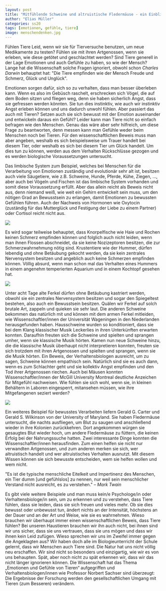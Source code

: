 ```yaml
---
layout: post
title: "Mitfühlende Schweine und altruistische Fledermäuse - ein Einblick in die Emotionen und Gefühle von Tieren"
author: "Elias Müller"
categories: ss20
tags: [emotionen, gefühle, tiere]
image: menschendenken.jpg
---
```


Fühlen Tiere Leid, wenn wir sie für Tierversuche benutzen, um neue Medikamente zu testen? Fühlen sie mit ihren Artgenossen, wenn sie erleben, wie diese getötet und geschlachtet werden? Sind Tiere generell in der Lage Emotionen und auch Gefühle zu haben, so wie der Mensch? Lange hat die Wissenschaft solche Fragen ignoriert, obwohl schon *Charles Darwin* behauptet hat: "Die Tiere empfinden wie der Mensch Freude und Schmerz, Glück und Unglück".

Emotionen sorgen dafür, sich so zu verhalten, dass man besser überleben kann. Wenn es also im Gebüsch raschelt, erschrecken sich Vögel, die auf dem Boden sitzen und fliegen weg, denn sie haben sicherlich Angst, dass sie gefressen werden könnten. Sie tun dies instinktiv, wie auch wir instinktiv Angst erleben können und uns dadurch unwohl fühlen. Aber passiert das auch mit Tieren? Setzen auch sie sich bewusst mit der Emotion auseinander und entwickeln daraus ein Gefühl? Leider kann man Tiere nicht so einfach befragen wie den Menschen. Genau das wäre aber sehr hilfreich, um diese Frage zu beantworten, denn messen kann man Gefühle weder beim Menschen noch bei Tieren. Für den wissenschaftlichen Beweis muss man aber angeben, weshalb es sich beispielsweise um Trauer handelt bei diesem Tier, oder weshalb es sich bei diesem Tier um Glück handelt. Um dies tun zu können, werden aus dem Verhalten Rückschlüsse gezogen und es werden biologische Voraussetzungen untersucht.

Das limbische System zum Beispiel, welches bei Menschen für die Verarbeitung von Emotionen zuständig und evolutionär sehr alt ist, besitzen auch viele Säugetiere, wie z.B. Schweine, Hunde, Pferde, Kühe, Ziegen, …, aber auch bei Vögeln und Fischen ist das limbische System vorhanden und somit diese Voraussetzung erfüllt. Aber das allein reicht als Beweis nicht aus, denn niemand weiß, wie weit ein Gehirn entwickelt sein muss, um den nötigen Grad an Bewusstsein zu erlangen, damit Emotionen zu bewussten Gefühlen führen. Auch der Nachweis von Hormonen wie Oxytocin (zuständig für das Mutterglück und Festigung der Liebe zu einem Partner) oder Cortisol reicht nicht aus.

<img src="https://www.peta.de/mediadb/cache/1800x1200/Hummer-Kochtopf-iStock-1600.jpg" />

Es wird sogar teilweise behauptet, dass Knorpelfische wie Haie und Rochen keinen Schmerz empfinden können und folglich auch nicht leiden, wenn man ihnen Flossen abschneidet, da sie keine Nozizeptoren besitzen, die zur Schmerzwahrnehmung nötig sind. Krustentiere wie der Hummer, dürfen lebendig und ohne Betäubung gekocht werden, da sie kein zentrales Nervensystem besitzen und angeblich auch keine Schmerzen empfinden können. Völlig absurd, wenn man schon mal das Verhalten eines Hummers in einem angenehm temperierten Aquarium und in einem Kochtopf gesehen hat.

<img src="https://www.landwirt-media.com/wp-content/uploads/2019/12/ferkel_kastrieren.jpg" />

Unter acht Tage alte Ferkel dürfen ohne Betäubung kastriert werden, obwohl sie ein zentrales Nervensystem besitzen und sogar den Spiegeltest bestehen, also auch ein Bewusstsein besitzen. Quälen wir Ferkel auf solch brutale Art, zappeln und quieken sie sehr laut. Die anderen Schweine bekommen das natürlich mit und können mit dem armen Ferkel mitleiden, wie Wissenschaftler/innen der Universität Wageningen in den Niederlanden herausgefunden haben. Hausschweine wurden so konditioniert, dass sie bei dem Klang klassischer Musik Leckerlies in ihren Unterkünften erwarten konnten. Daraufhin freuten sich die Schweine und spielten und sprangen umher, wenn sie klassische Musik hörten. Kamen nun neue Schweine hinzu, die die klassische Musik überhaupt nicht interpretieren konnten, freuten sie sich trotzdem mit ihren Artgenossen und spielten und sprangen, wenn sie die Musik hörten. Ein Beweis, der Verhaltensbiologen ausreicht, um zu sagen, Schweine können empathisch sein. Natürlich sind sie es auch dann, wenn es zum Schlachter geht und sie kollektiv Angst empfinden und den Tod ihrer Artgenossen riechen. Auch bei Mäusen konnten Wissenschaftler/innen der McGill University Montreal deutliche Anzeichen für Mitgefühl nachweisen. Wie fühlen sie sich wohl, wenn sie, in kleinen Behältern in Laboren eingesperrt, mitansehen müssen, wie ihre Mitgefangenen seziert werden?

<img src="https://www.sueddeutsche.de/image/sz.1.2744393?v=1519531109" />

Ein weiteres Beispiel für bewusstes Verarbeiten liefern Gerald G. Carter und Gerald S. Wilkinson von der University of Maryland. Sie haben Fledermäuse untersucht, die nachts ausfliegen, um Blut zu saugen und anschließend wieder in ihre Kolonien zurückkehren. Dort angekommen würgen sie gesaugtes Blut wieder hoch, um andere Fledermäuse zu füttern, die keinen Erfolg bei der Nahrungssuche hatten. Zwei interessante Dinge konnten die Wissenschaftler/innen herausfinden. Zum einen helfen sie nicht nur verwandten Artgenossen, und zum anderen merken sie sich, wer altruistisch handelt und wer altruistisches Verhalten ausnutzt. Mit diesem Wissen können sie sich bewusste entscheiden, wem sie helfen wollen und wem nicht.

"Es ist die typische menschliche Eitelkeit und Impertinenz des Menschen, ein Tier dumm [und gefühlslos] zu nennen, nur weil sein menschlicher Verstand nicht ausreicht, es zu verstehen." – *Mark Twain*

Es gibt viele weitere Beispiele und man muss kein/e Psychologe/in oder Verhaltensbiologe/in sein, um zu erkennen und zu verstehen, dass Tiere fühlen, dass sie leiden, dass sie sich freuen und vieles mehr. Ob sie dies bewusst oder unbewusst tun, ändert nichts an der Intensität, höchstens an der Dauer und an der Art und Weise, wie sie es wahrnehmen. Wieso brauchen wir überhaupt immer einen wissenschaftlichen Beweis, dass Tiere fühlen? Bei unseren Haustieren brauchen wir ihn auch nicht, bei ihnen sind wir uns sicher, dass sie uns vertrauen, dass sie uns mögen und dass wir ihnen kein Leid zufügen. Wieso sprechen wir uns im Zweifel immer gegen die Angeklagten aus? Wir haben doch alle im Biologieunterricht der Schule gelernt, dass wir Menschen auch Tiere sind. Die Natur hat uns nicht völlig neu erschaffen. Wir sind nicht so besonders und einzigartig, wie wir es von uns behaupten. Spät, aber noch nicht zu spät erkennen wir, dass wir das nicht länger ignorieren können. Die Wissenschaft hat das Thema „Emotionen und Gefühle von Tieren“ aufgegriffen und Verhaltensbiologen/innen wie Professor Norbert Sachser sind überzeugt: Die Ergebnisse der Forschung werden den gesellschaftlichen Umgang mit Tieren (zum Besseren) verändern.